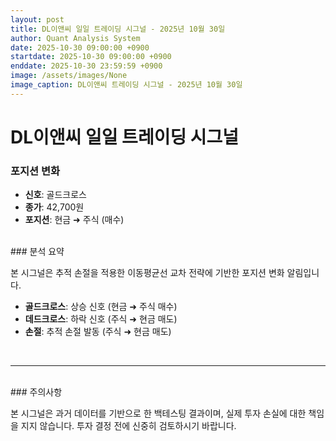 ```yaml
---
layout: post
title: DL이앤씨 일일 트레이딩 시그널 - 2025년 10월 30일
author: Quant Analysis System
date: 2025-10-30 09:00:00 +0900
startdate: 2025-10-30 09:00:00 +0900
enddate: 2025-10-30 23:59:59 +0900
image: /assets/images/None
image_caption: DL이앤씨 트레이딩 시그널 - 2025년 10월 30일
---
```


# DL이앤씨 일일 트레이딩 시그널

### 포지션 변화

- **신호**: 골드크로스
- **종가**: 42,700원
- **포지션**: 현금 ➜ 주식 (매수)

<br />
### 분석 요약

본 시그널은 추적 손절을 적용한 이동평균선 교차 전략에 기반한 포지션 변화 알림입니다.

- **골드크로스**: 상승 신호 (현금 ➜ 주식 매수)
- **데드크로스**: 하락 신호 (주식 ➜ 현금 매도)
- **손절**: 추적 손절 발동 (주식 ➜ 현금 매도)
<br />

---

<br />
### 주의사항

본 시그널은 과거 데이터를 기반으로 한 백테스팅 결과이며, 실제 투자 손실에 대한 책임을 지지 않습니다. 투자 결정 전에 신중히 검토하시기 바랍니다.
